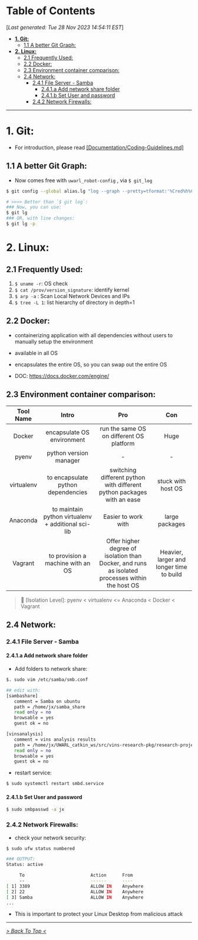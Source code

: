 <toc>

# Table of Contents
[*Last generated: Tue 28 Nov 2023 14:54:11 EST*]
- [**1. Git:**](#1-Git)
  - [1.1 A better Git Graph:](#11-A-better-Git-Graph)
- [**2. Linux:**](#2-Linux)
  - [2.1 Frequently Used:](#21-Frequently-Used)
  - [2.2 Docker:](#22-Docker)
  - [2.3 Environment container comparison:](#23-Environment-container-comparison)
  - [2.4 Network:](#24-Network)
    - [2.4.1 File Server - Samba](#241-File-Server-Samba)
      - [2.4.1.a Add network share folder](#241a-Add-network-share-folder)
      - [2.4.1.b Set User and password](#241b-Set-User-and-password)
    - [2.4.2 Network Firewalls:](#242-Network-Firewalls)

---
</toc>



# 1. Git:

- For introduction, please read [[Documentation/Coding-Guidelines.md]](./Documentation:Coding-Guidelines.md)

## 1.1 A better Git Graph:

- Now comes free with `uwarl_robot-config` , via `$ git_log`

```bash
$ git config --global alias.lg "log --graph --pretty=tformat:'%Cred%h%Creset -%C(yellow)%d%Creset %s %Cgreen(%cr) %C(bold blue)<%an>%Creset' --abbrev-commit --decorate=full"

# >>>> Better than `$ git log`:
### Now, you can use:
$ git lg 
### OR, with line changes:
$ git lg -p
```

# 2. Linux:

## 2.1 Frequently Used:

1. `$ uname -r`: OS check 
2. `$ cat /prov/version_signature`: identify kernel
3. `$ arp -a` : Scan Local Network Devices and IPs
4. `$ tree -L 1`: list hierarchy of directory in depth=1

## 2.2 Docker:

- containerizing application with all dependencies without users to manually setup the environment
- available in all OS
- encapsulates the entire OS, so you can swap out the entire OS

- DOC: https://docs.docker.com/engine/

## 2.3 Environment container comparison:

| Tool Name | Intro | Pro | Con|
|:-:|:-:|:-:|:-:|
| Docker | encapsulate OS environment | run the same OS on different OS platform | Huge |
| pyenv | python version manager | - | - |
| virtualenv | to encapsulate python dependencies | switching different python with different python packages with an ease | stuck with host OS |
| Anaconda | to maintain python virtualenv + additional sci-lib | Easier to work with | large packages |
| Vagrant | to provision a machine with an OS | Offer higher degree of isolation than Docker, and runs as isolated processes within the host OS | Heavier, larger and longer time to build |

> :notebook: [Isolation Level]: pyenv < virtualenv <= Anaconda < Docker < Vagrant 

## 2.4 Network:

### 2.4.1 File Server - Samba

#### 2.4.1.a Add network share folder

- Add folders to network share:

```bash
$. sudo vim /etc/samba/smb.conf

## edit with:
[sambashare]
   comment = Samba on ubuntu
   path = /home/jx/samba_share
   read only = no
   browsable = yes
   guest ok = no

[vinsanalysis]
   comment = vins analysis results
   path = /home/jx/UWARL_catkin_ws/src/vins-research-pkg/research-project/output/vins_analysis
   read only = no
   browsable = yes
   guest ok = no
```

- restart service:

```bash
$ sudo systemctl restart smbd.service
```

#### 2.4.1.b Set User and password

```bash
$ sudo smbpasswd -a jx
```



### 2.4.2 Network Firewalls:

- check your network security:

```bash
$ sudo ufw status numbered  

### OUTPUT:
Status: active

     To                         Action      From
     --                         ------      ----
[ 1] 3389                       ALLOW IN    Anywhere
[ 2] 22                         ALLOW IN    Anywhere
[ 3] Samba                      ALLOW IN    Anywhere
...
```

- This is important to protect your Linux Desktop from malicious attack












<eof>

---
[*> Back To Top <*](#Table-of-Contents)
</eof>
